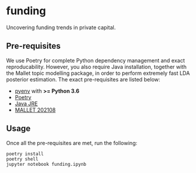 # funding

Uncovering funding trends in private capital.

## Pre-requisites

We use Poetry for complete Python dependency management and exact reproducability.
However, you also require Java installation, together with the Mallet topic
modelling package, in order to perform extremely fast LDA posterior estimation.
The exact pre-requisites are listed below:

* [pyenv](https://github.com/pyenv/pyenv) with __>= Python 3.6__
* [Poetry](https://python-poetry.org/docs/#installation)
* [Java JRE](https://docs.oracle.com/goldengate/1212/gg-winux/GDRAD/java.htm)
* [MALLET 202108](https://github.com/mimno/Mallet/releases)

## Usage

Once all the pre-requisites are met, run the following:

```
poetry install
poetry shell
jupyter notebook funding.ipynb
```
